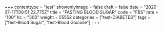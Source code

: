 +++
contenttype = "test"
showonlyimage = false
draft = false
date = "2020-07-17T09:51:22.775Z"
title = "FASTING BLOOD SUGAR"
code = "FBS"
rate = "100"
hc = "300"
weight = 55552
categories = ["test-DIABETES"]
tags = ["test-Blood Sugar", "test-Blood Glucose"]
+++

